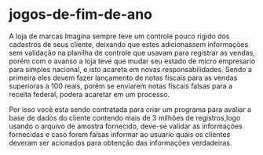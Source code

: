 # jogos-de-fim-de-ano
A loja de marcas Imagina sempre teve um controle pouco rigido dos cadastros de seus cliente, deixando que estes adicionassem informações sem validação na planilha de controle que usavam para registrar as vendas, porém com o avanso a loja teve que mudar seu estado de micro empresario para simples nacional, e isto acareta em novas responsabilidades. Sendo a primeira eles devem fazer lançamento de notas fiscais para as vendas superioras a 100 reais, porém se enviarem notas fiscais falsas para a receita federal, podera acaretar em um processo.

Por isso você esta sendo contratada para criar um programa para avaliar a base de dados do cliente contendo mais de 3 milhões de registros,logo usando o arquivo de amostra fornecido, deve-se validar as informações fornecidas e caso forem falsas informar ao usuario quais os clientes deveram ser acionados para obtenção das informações verdadeiras.
